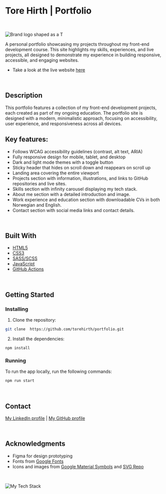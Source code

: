 # Tore Hirth | Portfolio

</br>

<p align="left"><img src="https://github.com/user-attachments/assets/e2d941bb-6c1a-42df-bd75-bca7cbff2bbe" alt="Brand logo shaped as a T" /></p>

A personal portfolio showcasing my projects throughout my front-end development course. This site highlights my skills, experiences, and live projects, all designed to demonstrate my experience in building responsive, accessible, and engaging websites.

- Take a look at the live website [here](https://torehirth.no/)

</br>

## Description

This portfolio features a collection of my front-end development projects, each created as part of my ongoing education. The portfolio site is designed with a modern, minimalistic approach, focusing on accessibility, user experience, and responsiveness across all devices.

## Key features:

- Follows WCAG accessibility guidelines (contrast, alt text, ARIA)
- Fully responsive design for mobile, tablet, and desktop
- Dark and light mode themes with a toggle button
- Sticky header that hides on scroll down and reappears on scroll up
- Landing area covering the entire viewport
- Projects section with information, illustrations, and links to GitHub repositories and live sites.
- Skills section with infinity carousel displaying my tech stack.
- About me section with a detailed introduction and image.
- Work experience and education section with downloadable CVs in both Norwegian and English.
- Contact section with social media links and contact details.

</br>

## Built With

- [HTML5](https://developer.mozilla.org/en-US/docs/Web/Guide/HTML/HTML5)
- [CSS3](https://developer.mozilla.org/en-US/docs/Web/CSS)
- [SASS/SCSS](https://sass-lang.com/)
- [JavaScript](https://developer.mozilla.org/en-US/docs/Web/JavaScript)
- [GitHub Actions](https://github.com/features/actions)

</br>

## Getting Started

### Installing

1. Clone the repository:

```bash
git clone  https://github.com/torehirth/portfolio.git
```

2. Install the dependencies:

```
npm install
```

### Running

To run the app locally, run the following commands:

```bash
npm run start
```

</br>

## Contact

[My LinkedIn profile](https://www.linkedin.com/in/torehirth) | [My GitHub profile](https://github.com/Torehirth)

</br>

## Acknowledgments

- Figma for design prototyping
- Fonts from [Google Fonts](https://fonts.google.com/)
- Icons and images from [Google Material Symbols](https://fonts.google.com/icons) and [SVG Repo](https://www.svgrepo.com/)

</br>

<p align="left" ><img src="https://github-readme-tech-stack.vercel.app/api/cards?lineCount=1&width=900&bg=%230D1117&badge=%23161B22&border=%2321262D&titleColor=%2358A6FF&line1=git%2CGit%2C40F8FF%3Bgithub%2CGitHub%2C40F8FF%3Bvisualstudiocode%2CVS+Code%2C40F8FF%3Bfigma%2CFigma%2C40F8FF%3Bhtml5%2CHTML%2C40F8FF%3Bcss3%2CCSS%2C40F8FF%3Bjavascript%2CJavaScript%2C40F8FF%3B%2C40F8FF%3Bsass%2CSASS%2C40F8FF%3B" alt="My Tech Stack" /> </p>
